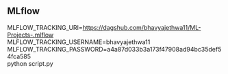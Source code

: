 ## MLflow

MLFLOW_TRACKING_URI=https://dagshub.com/bhavyajethwa11/ML-Projects-.mlflow \
MLFLOW_TRACKING_USERNAME=bhavyajethwa11 \
MLFLOW_TRACKING_PASSWORD=a4a87d033b3a173f47908ad94bc35def54fca585 \
python script.py